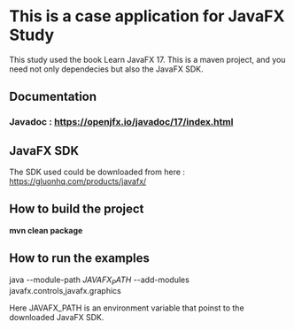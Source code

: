 # This is a case application for JavaFX Study

This study used the book Learn JavaFX 17.
This is a maven project, and you need not only dependecies but also the JavaFX SDK.

## Documentation

### Javadoc : https://openjfx.io/javadoc/17/index.html

## JavaFX SDK

The SDK used could be downloaded from here : https://gluonhq.com/products/javafx/

## How to build the project

**mvn clean package**

## How to run the examples

java --module-path $JAVAFX_PATH$ --add-modules javafx.controls,javafx.graphics <program name> <program parameters>

Here JAVAFX_PATH is an environment variable that poinst to the downloaded JavaFX SDK.


